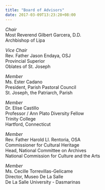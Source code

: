```yaml
---
title: "Board of Advisors"
date: 2017-03-09T13:23:28+08:00
---
```

*Chair*  
Most Reverend Gilbert Garcera, D.D.  
Archbishop of Lipa

*Vice Chair*  
Rev. Father Jason Endaya, OSJ  
Provincial Superior  
Oblates of St. Joseph

*Member*  
Ms. Ester Cadano  
President, Parish Pastoral Council  
St. Joseph, the Patriarch, Parish  

*Member*  
Dr. Elise Castillo  
Professor / Ann Plato Diversity Fellow  
Trinity College  
Hartford, Connecticut

*Member*  
Rev. Father Harold Ll. Rentoria, OSA  
Commissioner for Cultural Heritage  
Head, National Committee on Archives  
National Commission for Culture and the Arts  

*Member*  
Ms. Cecille Torrevillas-Gelicame  
Director, Museo De La Salle  
De La Salle University - Dasmarinas